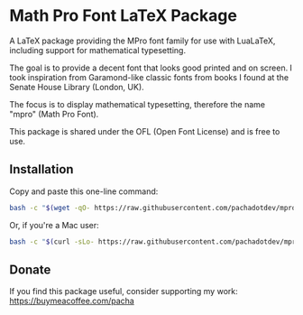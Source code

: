 # Math Pro Font LaTeX Package

A LaTeX package providing the MPro font family for use with LuaLaTeX, including
support for mathematical typesetting.

The goal is to provide a decent font that looks good printed and on screen. I
took inspiration from Garamond-like classic fonts from books I found at the
Senate House Library (London, UK).

The focus is to display mathematical typesetting, therefore the name "mpro"
(Math Pro Font).

This package is shared under the OFL (Open Font License) and is free to use.

## Installation

Copy and paste this one-line command:

```bash
bash -c "$(wget -qO- https://raw.githubusercontent.com/pachadotdev/mpro/refs/heads/main/install.sh)"
```

Or, if you're a Mac user:

```bash
bash -c "$(curl -sLo- https://raw.githubusercontent.com/pachadotdev/mpro/refs/heads/main/install.sh)"
```

## Donate

If you find this package useful, consider supporting my work:
https://buymeacoffee.com/pacha
